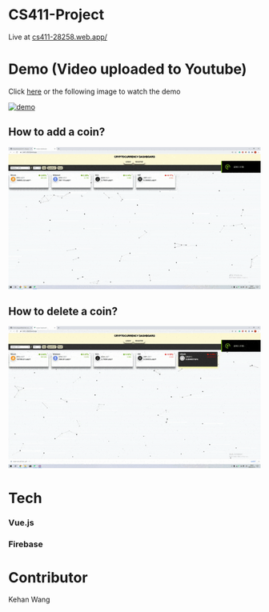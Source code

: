 # CS411-Project

Live at [cs411-28258.web.app/](cs411-28258.web.app/)

# Demo (Video uploaded to Youtube)

Click [here](https://www.youtube.com/watch?v=__axDDr3HoA&t=1s&ab_channel=KehanWang) or the following image to watch the demo

[![demo](http://img.youtube.com/vi/__axDDr3HoA/0.jpg)](http://www.youtube.com/watch?v=__axDDr3HoA "Demo")

## How to add a coin?
![add_coin_pair](https://github.com/WangKehanK/CS411-Project/blob/main/demo/add_coin_pair.gif)

## How to delete a coin?
![remove_coin_pair](https://github.com/WangKehanK/CS411-Project/blob/main/demo/remove_coin_pair.gif)


# Tech

### Vue.js

### Firebase

# Contributor
Kehan Wang
